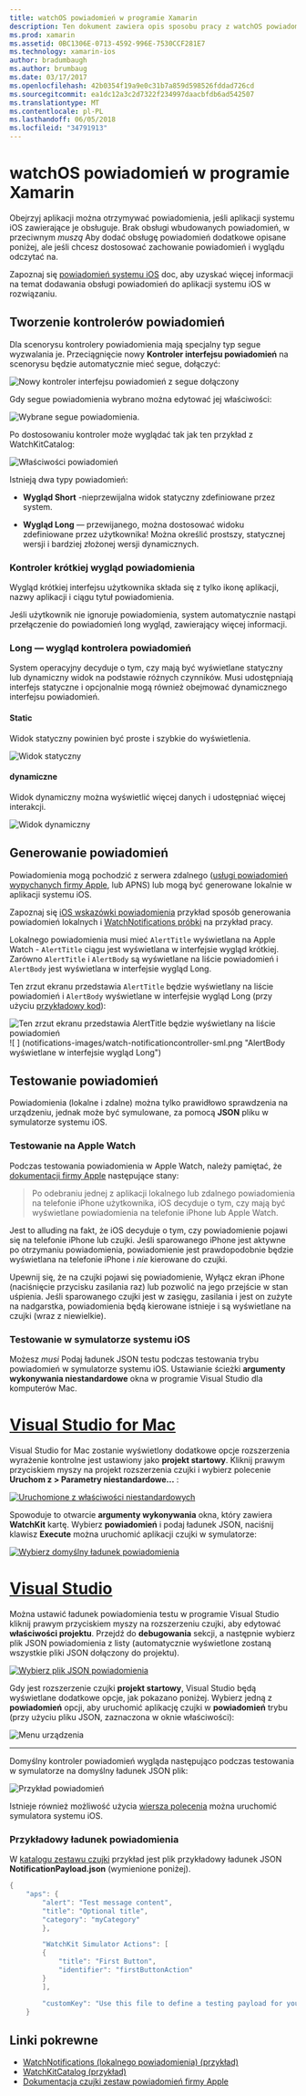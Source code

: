 ```yaml
---
title: watchOS powiadomień w programie Xamarin
description: Ten dokument zawiera opis sposobu pracy z watchOS powiadomień w programie Xamarin. Go w tym artykule omówiono tworzenie kontrolerów powiadomień, generowanie powiadomień i testowanie powiadomień.
ms.prod: xamarin
ms.assetid: 0BC1306E-0713-4592-996E-7530CCF281E7
ms.technology: xamarin-ios
author: bradumbaugh
ms.author: brumbaug
ms.date: 03/17/2017
ms.openlocfilehash: 42b0354f19a9e0c31b7a859d598526fddad726cd
ms.sourcegitcommit: ea1dc12a3c2d7322f234997daacbfdb6ad542507
ms.translationtype: MT
ms.contentlocale: pl-PL
ms.lasthandoff: 06/05/2018
ms.locfileid: "34791913"
---
```

# <a name="watchos-notifications-in-xamarin"></a>watchOS powiadomień w programie Xamarin

Obejrzyj aplikacji można otrzymywać powiadomienia, jeśli aplikacji systemu iOS zawierające je obsługuje. Brak obsługi wbudowanych powiadomień, w przeciwnym *muszą* Aby dodać obsługę powiadomień dodatkowe opisane poniżej, ale jeśli chcesz dostosować zachowanie powiadomień i wyglądu odczytać na.

Zapoznaj się [powiadomień systemu iOS](~/ios/platform/user-notifications/deprecated/index.md) doc, aby uzyskać więcej informacji na temat dodawania obsługi powiadomień do aplikacji systemu iOS w rozwiązaniu.

## <a name="creating-notification-controllers"></a>Tworzenie kontrolerów powiadomień

Dla scenorysu kontrolery powiadomienia mają specjalny typ segue wyzwalania je. Przeciągnięcie nowy **Kontroler interfejsu powiadomień** na scenorysu będzie automatycznie mieć segue, dołączyć:

![](notifications-images/notification-storyboard1.png "Nowy kontroler interfejsu powiadomień z segue dołączony")

Gdy segue powiadomienia wybrano można edytować jej właściwości:

![](notifications-images/notification-storyboard2.png "Wybrane segue powiadomienia.")

Po dostosowaniu kontroler może wyglądać tak jak ten przykład z WatchKitCatalog:

![](notifications-images/notifications-segue.png "Właściwości powiadomień")


Istnieją dwa typy powiadomień:

- **Wygląd Short** -nieprzewijalna widok statyczny zdefiniowane przez system.

- **Wygląd Long** — przewijanego, można dostosować widoku zdefiniowane przez użytkownika! Można określić prostszy, statycznej wersji i bardziej złożonej wersji dynamicznych.

### <a name="short-look-notification-controller"></a>Kontroler krótkiej wygląd powiadomienia

Wygląd krótkiej interfejsu użytkownika składa się z tylko ikonę aplikacji, nazwy aplikacji i ciągu tytuł powiadomienia.

Jeśli użytkownik nie ignoruje powiadomienia, system automatycznie nastąpi przełączenie do powiadomień long wygląd, zawierający więcej informacji.


### <a name="long-look-notification-controller"></a>Long — wygląd kontrolera powiadomień

System operacyjny decyduje o tym, czy mają być wyświetlane statyczny lub dynamiczny widok na podstawie różnych czynników. Musi udostępniają interfejs statyczne i opcjonalnie mogą również obejmować dynamicznego interfejsu powiadomień.

#### <a name="static"></a>Static

Widok statyczny powinien być proste i szybkie do wyświetlenia.

![](notifications-images/notification-static.png "Widok statyczny")

#### <a name="dynamic"></a>dynamiczne

Widok dynamiczny można wyświetlić więcej danych i udostępniać więcej interakcji.

![](notifications-images/notification-dynamic.png "Widok dynamiczny")


## <a name="generating-notifications"></a>Generowanie powiadomień

Powiadomienia mogą pochodzić z serwera zdalnego ([usługi powiadomień wypychanych firmy Apple](https://developer.apple.com/library/ios/documentation/NetworkingInternet/Conceptual/RemoteNotificationsPG/Chapters/ApplePushService.html), lub APNS) lub mogą być generowane lokalnie w aplikacji systemu iOS.

Zapoznaj się [iOS wskazówki powiadomienia](~/ios/platform/user-notifications/deprecated/local-notifications-in-ios-walkthrough.md) przykład sposób generowania powiadomień lokalnych i [WatchNotifications próbki](https://developer.xamarin.com/samples/monotouch/WatchKit/WatchNotifications/) na przykład pracy.

Lokalnego powiadomienia musi mieć `AlertTitle` wyświetlana na Apple Watch - `AlertTitle` ciągu jest wyświetlana w interfejsie wygląd krótkiej. Zarówno `AlertTitle` i `AlertBody` są wyświetlane na liście powiadomień i `AlertBody` jest wyświetlana w interfejsie wygląd Long.

Ten zrzut ekranu przedstawia `AlertTitle` będzie wyświetlany na liście powiadomień i `AlertBody` wyświetlane w interfejsie wygląd Long (przy użyciu [przykładowy kod](https://developer.xamarin.com/samples/monotouch/WatchKit/WatchNotifications/)):

![](notifications-images/watch-notificationslist-sml.png "Ten zrzut ekranu przedstawia AlertTitle będzie wyświetlany na liście powiadomień") ![ ] (notifications-images/watch-notificationcontroller-sml.png "AlertBody wyświetlane w interfejsie wygląd Long")

## <a name="testing-notifications"></a>Testowanie powiadomień

Powiadomienia (lokalne i zdalne) można tylko prawidłowo sprawdzenia na urządzeniu, jednak może być symulowane, za pomocą **JSON** pliku w symulatorze systemu iOS.

### <a name="testing-on-apple-watch"></a>Testowanie na Apple Watch

Podczas testowania powiadomienia w Apple Watch, należy pamiętać, że [dokumentacji firmy Apple](https://developer.apple.com/library/ios/documentation/General/Conceptual/WatchKitProgrammingGuide/BasicSupport.html) następujące stany:

> Po odebraniu jednej z aplikacji lokalnego lub zdalnego powiadomienia na telefonie iPhone użytkownika, iOS decyduje o tym, czy mają być wyświetlane powiadomienia na telefonie iPhone lub Apple Watch.

Jest to alluding na fakt, że iOS decyduje o tym, czy powiadomienie pojawi się na telefonie iPhone lub czujki. Jeśli sparowanego iPhone jest aktywne po otrzymaniu powiadomienia, powiadomienie jest prawdopodobnie będzie wyświetlana na telefonie iPhone i *nie* kierowane do czujki.

Upewnij się, że na czujki pojawi się powiadomienie, Wyłącz ekran iPhone (naciśnięcie przycisku zasilania raz) lub pozwolić na jego przejście w stan uśpienia. Jeśli sparowanego czujki jest w zasięgu, zasilania i jest on zużyte na nadgarstka, powiadomienia będą kierowane istnieje i są wyświetlane na czujki (wraz z niewielkie).

### <a name="testing-on-the-ios-simulator"></a>Testowanie w symulatorze systemu iOS

Możesz *musi* Podaj ładunek JSON testu podczas testowania trybu powiadomień w symulatorze systemu iOS. Ustawianie ścieżki **argumenty wykonywania niestandardowe** okna w programie Visual Studio dla komputerów Mac.

# <a name="visual-studio-for-mactabvsmac"></a>[Visual Studio for Mac](#tab/vsmac)

Visual Studio for Mac zostanie wyświetlony dodatkowe opcje rozszerzenia wyrażenie kontrolne jest ustawiony jako **projekt startowy**.
Kliknij prawym przyciskiem myszy na projekt rozszerzenia czujki i wybierz polecenie **Uruchom z > Parametry niestandardowe...** :
    
[![](notifications-images/runwith-customparams-sml.png "Uruchomione z właściwości niestandardowych")](notifications-images/runwith-customparams.png#lightbox)
    
Spowoduje to otwarcie **argumenty wykonywania** okna, który zawiera **WatchKit** kartę. Wybierz **powiadomień** i podaj ładunek JSON, naciśnij klawisz **Execute** można uruchomić aplikacji czujki w symulatorze:
    
[![](notifications-images/runwith-execargs-sml.png "Wybierz domyślny ładunek powiadomienia")](notifications-images/runwith-execargs.png#lightbox)

# <a name="visual-studiotabvswin"></a>[Visual Studio](#tab/vswin)

Można ustawić ładunek powiadomienia testu w programie Visual Studio kliknij prawym przyciskiem myszy na rozszerzeniu czujki, aby edytować **właściwości projektu**. Przejdź do **debugowania** sekcji, a następnie wybierz plik JSON powiadomienia z listy (automatycznie wyświetlone zostaną wszystkie pliki JSON dołączony do projektu).
    
[![](notifications-images/runwith-execargs-sml-vs.png "Wybierz plik JSON powiadomienia")](notifications-images/runwith-execargs-vs.png#lightbox)

Gdy jest rozszerzenie czujki **projekt startowy**, Visual Studio będą wyświetlane dodatkowe opcje, jak pokazano poniżej. Wybierz jedną z **powiadomień** opcji, aby uruchomić aplikację czujki w **powiadomień** trybu (przy użyciu pliku JSON, zaznaczona w oknie właściwości):
    
![](notifications-images/runwith-vs.png "Menu urządzenia")

-----

Domyślny kontroler powiadomień wygląda następująco podczas testowania w symulatorze na domyślny ładunek JSON plik:

![](notifications-images/notification-debug-sml.png "Przykład powiadomień")

Istnieje również możliwość użycia [wiersza polecenia](~/ios/watchos/troubleshooting.md#command_line) można uruchomić symulatora systemu iOS.

### <a name="example-notification-payload"></a>Przykładowy ładunek powiadomienia

W [katalogu zestawu czujki](https://developer.xamarin.com/samples/monotouch/WatchKit/WatchKitCatalog/) przykład jest plik przykładowy ładunek JSON **NotificationPayload.json** (wymienione poniżej).

```csharp
{
    "aps": {
        "alert": "Test message content",
        "title": "Optional title",
        "category": "myCategory"
        },

        "WatchKit Simulator Actions": [
        {
            "title": "First Button",
            "identifier": "firstButtonAction"
        }
        ],

        "customKey": "Use this file to define a testing payload for your notifications. The aps dictionary specifies the category, alert text and title. The WatchKit Simulator Actions array can provide info for one or more action buttons in addition to the standard Dismiss button. Any other top level keys are custom payload. If you have multiple such JSON files in your project, you'll be able to choose between them in when selecting to debug the notification interface of your Watch App."
    }
```



## <a name="related-links"></a>Linki pokrewne

- [WatchNotifications (lokalnego powiadomienia) (przykład)](https://developer.xamarin.com/samples/monotouch/WatchKit/WatchNotifications/)
- [WatchKitCatalog (przykład)](https://developer.xamarin.com/samples/monotouch/WatchKit/WatchKitCatalog/)
- [Dokumentacja czujki zestaw powiadomień firmy Apple](https://developer.apple.com/library/ios/documentation/General/Conceptual/WatchKitProgrammingGuide/BasicSupport.html)
